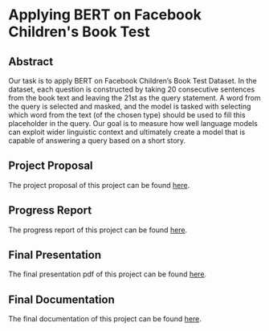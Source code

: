 # Applying BERT on Facebook Children's Book Test

## Abstract
Our task is to apply BERT on Facebook Children’s Book Test Dataset. In the dataset, each question is constructed by taking 20 consecutive sentences from the book text and leaving the 21st as the query statement. A word from the query is selected and masked, and the model is tasked with selecting which word from the text (of the chosen type) should be used to fill this placeholder in the query.
Our goal is to measure how well language models can exploit wider linguistic context and ultimately create a model that is capable of answering a query based on a short story.

## Project Proposal
The project proposal of this project can be found [here](https://github.com/daisy91530/CourseProject/blob/main/Docs/410%20Project%20Proposal%20-%20Applying%20BERT%20on%20Facebook%20Children's%20Book%20Test.pdf).

## Progress Report
The progress report of this project can be found [here](https://github.com/daisy91530/CourseProject/blob/main/Docs/410%20Project%20Progress%20Report%20-%20Children%20Hooray.pdf).

## Final Presentation
The final presentation pdf of this project can be found [here]().

## Final Documentation
The final documentation of this project can be found [here]().